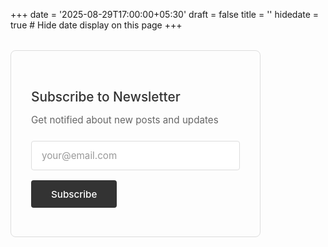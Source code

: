 +++
date = '2025-08-29T17:00:00+05:30'
draft = false
title = ''
hidedate = true  # Hide date display on this page
+++



<div style="max-width: 400px; margin: 2rem 0;">
    <div id="mlb2-30249695" class="ml-form-embedContainer ml-subscribe-form ml-subscribe-form-30249695">
      <div class="ml-form-align-center">
        <div class="ml-form-embedWrapper embedForm">
          <div class="ml-form-embedBody ml-form-embedBodyDefault row-form">
            <div class="ml-form-embedContent">
              <h4>Subscribe to Newsletter</h4>
              <p>Get notified about new posts and updates</p>
            </div>
            <form class="ml-block-form" action="https://assets.mailerlite.com/jsonp/1766565/forms/164078619046446571/subscribe" data-code="" method="post">
              <div class="ml-form-formContent">
                <div class="ml-form-fieldRow ml-last-item">
                  <div class="ml-field-group ml-field-email ml-validate-email ml-validate-required">
                    <input aria-label="email" aria-required="true" type="email" class="form-control" name="fields[email]" placeholder="your@email.com" autocomplete="email" required>
                  </div>
                </div>
              </div>
              <input type="hidden" name="ml-submit" value="1">
              <input type="hidden" name="anticsrf" value="true">
              <div class="ml-form-embedSubmit">
                <button type="submit" class="primary">Subscribe</button>
                <button disabled="disabled" style="display: none;" type="button" class="loading">
                  <div class="ml-form-embedSubmitLoad"></div>
                  <span class="sr-only">Loading...</span>
                </button>
              </div>
            </form>
          </div>
          <div class="ml-form-successBody row-success" style="display: none">
            <div class="ml-form-successContent">
              <h4>Thank you!</h4>
              <p>You have successfully joined the subscriber list.</p>
            </div>
          </div>
        </div>
      </div>
    </div>
</div>



<style>
/* 
 * NEWSLETTER PAGE STYLING - DINESHTANTRI BLOG
 * 
 * This page provides a clean, dedicated newsletter signup experience
 * integrated with MailerLite for email marketing automation.
 * 
 * Key Features:
 * - MailerLite form integration with custom styling
 * - Theme-aware design (light/dark mode support)
 * - Date hiding for clean, timeless page appearance
 * - Responsive design matching site aesthetic
 * - Success/error handling for form submissions
 */

/* Hide date elements on newsletter page for clean, timeless appearance */
.post-date,
.meta,
.post-meta,
time,
.date {
    display: none !important;
}

/* 
 * MAILERLITE FORM CONTAINER STYLING
 * 
 * Override MailerLite's default styling to match the site's minimal aesthetic.
 * Focus on transparency, clean borders, and consistent spacing.
 */
.ml-form-embedContainer {
    max-width: 100% !important;  /* Full width container */
    width: 100% !important;      /* Responsive width */
}

.ml-form-embedWrapper {
    background-color: transparent !important;  /* No background, keeps page clean */
    border: 1px solid #ddd !important;        /* Subtle border for definition */
    border-radius: 8px !important;            /* Rounded corners for modern look */
    padding: 2rem !important;                 /* Generous padding for breathing room */
}

.ml-form-embedBody .ml-form-embedContent h4 {
    color: #333 !important;
    font-family: inherit !important;
    font-size: 1.3rem !important;
    font-weight: 500 !important;
    margin-bottom: 0.5rem !important;
}

.ml-form-embedBody .ml-form-embedContent p {
    color: #666 !important;
    font-family: inherit !important;
    font-size: 0.95rem !important;
    margin-bottom: 1.5rem !important;
}

.ml-form-fieldRow input {
    background-color: #fff !important;
    color: #333 !important;
    border: 1px solid #ddd !important;
    border-radius: 4px !important;
    font-family: inherit !important;
    font-size: 0.95rem !important;
    padding: 0.8rem 1rem !important;
    width: 100% !important;
    box-sizing: border-box !important;
}

.ml-form-fieldRow input:focus {
    border-color: #333 !important;
    outline: none !important;
}

.ml-form-fieldRow input::placeholder {
    color: #999 !important;
}

.ml-form-embedSubmit {
    margin-top: 1rem !important;
}

.ml-form-embedSubmit button {
    background-color: #333 !important;
    color: #fff !important;
    border: none !important;
    border-radius: 4px !important;
    font-family: inherit !important;
    font-size: 0.95rem !important;
    font-weight: 500 !important;
    padding: 0.8rem 2rem !important;
    cursor: pointer !important;
    transition: background-color 0.2s ease !important;
}

.ml-form-embedSubmit button:hover {
    background-color: #000 !important;
}

.ml-form-successContent h4 {
    color: #333 !important;
    font-family: inherit !important;
    font-size: 1.2rem !important;
    margin-bottom: 0.5rem !important;
}

.ml-form-successContent p {
    color: #666 !important;
    font-family: inherit !important;
    font-size: 0.95rem !important;
}

/* Dark mode support */
@media (prefers-color-scheme: dark) {
    .ml-form-embedWrapper {
        background-color: transparent !important;
        border-color: #333 !important;
    }
    
    .ml-form-embedBody .ml-form-embedContent h4,
    .ml-form-successContent h4 {
        color: #fff !important;
    }
    
    .ml-form-embedBody .ml-form-embedContent p,
    .ml-form-successContent p {
        color: #aaa !important;
    }
    
    .ml-form-fieldRow input {
        background-color: #2a2a2a !important;
        color: #fff !important;
        border-color: #555 !important;
    }
    
    .ml-form-fieldRow input:focus {
        border-color: #aaa !important;
    }
    
    .ml-form-fieldRow input::placeholder {
        color: #666 !important;
    }
    
    .ml-form-embedSubmit button {
        background-color: #555 !important;
    }
    
    .ml-form-embedSubmit button:hover {
        background-color: #777 !important;
    }
}

/* Manual theme overrides */
[data-theme="light"] .ml-form-embedWrapper {
    background-color: transparent !important;
    border-color: #ddd !important;
}

[data-theme="light"] .ml-form-embedBody .ml-form-embedContent h4,
[data-theme="light"] .ml-form-successContent h4 {
    color: #333 !important;
}

[data-theme="light"] .ml-form-embedBody .ml-form-embedContent p,
[data-theme="light"] .ml-form-successContent p {
    color: #666 !important;
}

[data-theme="dark"] .ml-form-embedWrapper {
    background-color: transparent !important;
    border-color: #333 !important;
}

[data-theme="dark"] .ml-form-embedBody .ml-form-embedContent h4,
[data-theme="dark"] .ml-form-successContent h4 {
    color: #fff !important;
}

[data-theme="dark"] .ml-form-embedBody .ml-form-embedContent p,
[data-theme="dark"] .ml-form-successContent p {
    color: #aaa !important;
}
</style>

<script>
/*
 * IMPORTANT: Form ID Mismatch Issue (Documented for debugging)
 * - Form submits to: 164078619046446571 (from action URL)
 * - Form wrapper uses: 30249695 (line 11)
 * - Success callback uses: 30249695 (this function)
 * This mismatch may prevent proper success handling.
 */
function ml_webform_success_30249695() {
    var $ = ml_jQuery || jQuery;
    if (typeof $ !== 'undefined') {
        $('.ml-subscribe-form-30249695 .row-success').show();
        $('.ml-subscribe-form-30249695 .row-form').hide();
    } else {
        // Fallback without jQuery
        const successDiv = document.querySelector('.ml-subscribe-form-30249695 .row-success');
        const formDiv = document.querySelector('.ml-subscribe-form-30249695 .row-form');
        if (successDiv && formDiv) {
            successDiv.style.display = 'block';
            formDiv.style.display = 'none';
        }
    }
}
</script>
<script src="https://groot.mailerlite.com/js/w/webforms.min.js?v176e10baa5e7ed80d35ae235be3d5024" type="text/javascript"></script>